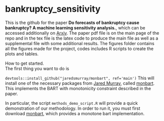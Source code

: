 # bankruptcy_sensitivity

This is the github for the paper **Do forecasts of bankruptcy cause bankruptcy? A machine learning sensitivity analysis.**, which can be accessed additionally on [Arxiv](https://arxiv.org/pdf/2106.04503.pdf). The paper pdf file is on the main page of the repo and in the tex file is the latex code to produce the main file as well as a supplemental file with some additional results.  The figures folder contains all the figures made for the project, codes includes R scripts to create the plots and tables.

How to get started.  
The first thing you want to  do is 

```devtools::install_github("jaredsmurray/monbart", ref='main')```
This will install one of the necessary packages from [Jared Murray](https://jaredsmurray.github.io/), called [monbart](https://github.com/jaredsmurray/monbart).  This implements the BART with monotonicity constraint described in the paper.

In particular, the script ```methods_demo_script.R``` will provide a quick demonstration of our methodology.  In order to run it, you must first download [monbart](https://github.com/jaredsmurray/monbart/tree/main/src), which provides a monotone bart implementation.
